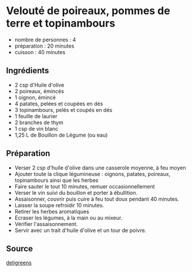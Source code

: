 # Velouté de poireaux, pommes de terre et topinambours

- nombre de personnes : 4
- préparation : 20 minutes
- cuisson : 40 minutes

## Ingrédients

- 2 csp d'Huile d'olive
- 2 poireaux, émincés
- 1 oignon, émincé
- 4 patates, pelées et coupées en dés
- 3 topinambours, pelés et coupés en dés
- 1 feuille de laurier
- 2 branches de thym
- 1 csp de vin blanc
- 1,25 L de Bouillon de Légume (ou eau)

## Préparation

- Verser 2 csp d'huile d'olive dans une casserole moyenne, à feu moyen
- Ajouter toute la clique légumineuse : oignons, patates, poireaux, topinambours ainsi que les herbes
- Faire sauter le tout 10 minutes, remuer occasionnellement
- Verser le vin suivi du bouillon et porter à ébullition.
- Assaisonner, couvrir puis cuire à feu tout doux pendant 40 minutes.
- Laisser la soupe refroidir 10 minutes.
- Retirer les herbes aromatiques
- Ecraser les légumes, à la main ou au mixeur.
- Vérifier l'assaisonnement.
- Servir avec un trait d'huile d'olive et un tour de poivre.

## Source

[deligreens](http://shop.deligreens.com/pages/veloute-magique)
